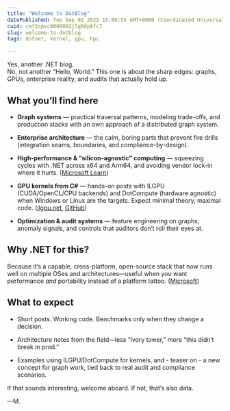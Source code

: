 ```yaml
---
title: "Welcome to DotBlog"
datePublished: Tue Sep 02 2025 15:09:55 GMT+0000 (Coordinated Universal Time)
cuid: cmf2opvc0000002jlg0dp8fc7
slug: welcome-to-dotblog
tags: dotnet, kernel, gpu, hpc

---
```


Yes, another .NET blog.  
No, not another “Hello, World.” This one is about the sharp edges: graphs, GPUs, enterprise reality, and audits that actually hold up.

## What you’ll find here

* **Graph systems** — practical traversal patterns, modeling trade-offs, and production stacks with an own approach of a distributed graph system.
    
* **Enterprise architecture** — the calm, boring parts that prevent fire drills (integration seams, boundaries, and compliance-by-design).
    
* **High-performance & “silicon-agnostic” computing** — squeezing cycles with .NET across x64 and Arm64, and avoiding vendor lock-in where it hurts. ([Microsoft Learn](https://learn.microsoft.com/en-us/dotnet/?utm_source=chatgpt.com))
    
* **GPU kernels from C#** — hands-on posts with ILGPU (CUDA/OpenCL/CPU backends) and DotCompute (hardware agnostic) when Windows or Linux are the targets. Expect minimal theory, maximal code. ([ilgpu.net](https://ilgpu.net/docs/?utm_source=chatgpt.com), [GitHub](https://github.com/mivertowski/DotCompute))
    
* **Optimization & audit systems** — feature engineering on graphs, anomaly signals, and controls that auditors don’t roll their eyes at.
    

## Why .NET for this?

Because it’s a capable, cross-platform, open-source stack that now runs well on multiple OSes and architectures—useful when you want performance *and* portability instead of a platform tattoo. ([Microsoft](https://dotnet.microsoft.com/?utm_source=chatgpt.com))

## What to expect

* Short posts. Working code. Benchmarks only when they change a decision.
    
* Architecture notes from the field—less “ivory tower,” more “this didn’t break in prod.”
    
* Examples using ILGPU/DotCompute for kernels, and - teaser on - a new concept for graph work, tied back to real audit and compliance scenarios.
    

If that sounds interesting, welcome aboard. If not, that’s also data.

—M.